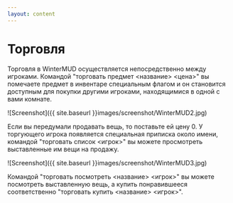 ```yaml
---
layout: content
---
```


# Торговля

Торговля в WinterMUD осуществляется непосредственно между игроками. Командой "торговать предмет <название> <цена>" вы помечаете предмет в инвентаре специальным флагом и он становится доступным для покупки другими игроками, находящимися в одной с вами комнате.

![Screenshot]({{ site.baseurl }}images/screenshot/WinterMUD2.jpg)

Если вы передумали продавать вещь, то поставьте ей цену 0. У торгующего игрока появляется специальная приписка около имени, командой "торговать список <игрок>" вы можете просмотреть выставленные им вещи на продажу.

![Screenshot]({{ site.baseurl }}images/screenshot/WinterMUD3.jpg)

Командой "торговать посмотреть <название> <игрок>" вы можете посмотреть выставленную вещь, а купить понравившееся соответственно "торговать купить <название> <игрок>".
